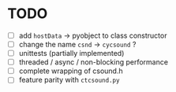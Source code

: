 # TODO

- [ ] add `hostData` -> pyobject to class constructor
- [ ] change the name `csnd` -> `cycsound` ?
- [ ] unittests (partially implemented)
- [ ] threaded / async / non-blocking performance
- [ ] complete wrapping of csound.h
- [ ] feature parity with `ctcsound.py`
